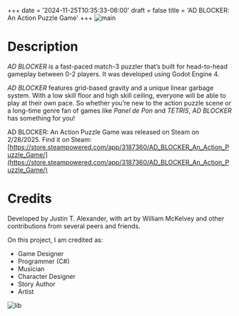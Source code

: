 +++
date = '2024-11-25T10:35:33-06:00'
draft = false
title = 'AD BLOCKER: An Action Puzzle Game'
+++
![main](JustinTAlexander-AWebsite/static/images/MainCapsule.PNG)

# Description
*AD BLOCKER* is a fast-paced match-3 puzzler that’s built for head-to-head gameplay between 0-2 players. It was developed using Godot Engine 4.

*AD BLOCKER* features grid-based gravity and a unique linear garbage system. With a low skill floor and high skill ceiling, everyone will be able to play at their own pace. So whether you’re new to the action puzzle scene or a long-time genre fan of games like *Panel de Pon* and *TETRIS*, *AD BLOCKER* has something for you!

AD BLOCKER: An Action Puzzle Game was released on Steam on 2/28/2025.
Find it on Steam: [https://store.steampowered.com/app/3187360/AD_BLOCKER_An_Action_Puzzle_Game/](https://store.steampowered.com/app/3187360/AD_BLOCKER_An_Action_Puzzle_Game/)

# Credits
Developed by Justin T. Alexander, with art by William McKelvey and other contributions from several peers and friends.

On this project, I am credited as:
- Game Designer
- Programmer (C#)
- Musician
- Character Designer
- Story Author
- Artist

![lib](JustinTAlexander-AWebsite/images/LibraryCapsule.PNG)

